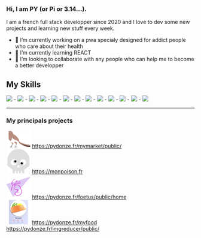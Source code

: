 ### Hi, I am PY (or Pi or 3.14...). 

I am a french full stack developper since 2020 and I love to dev some new projects and learning new stuff every week.

- 🔭 I’m currently working on a pwa specialy designed for addict people who care about their health
- 🌱 I’m currently learning REACT
- 👯 I’m looking to collaborate with any people who can help me to become a better developper

## My Skills

<img style="width:42px" src="https://cdn.jsdelivr.net/gh/devicons/devicon/icons/apache/apache-original.svg" /> -
<img style="width:42px" src="https://cdn.jsdelivr.net/gh/devicons/devicon/icons/vscode/vscode-original.svg" /> -
<img style="width:42px" src="https://cdn.jsdelivr.net/gh/devicons/devicon/icons/bash/bash-original.svg" /> -
<img style="width:42px" src="https://cdn.jsdelivr.net/gh/devicons/devicon/icons/photoshop/photoshop-plain.svg" /> -
<img style="width:42px" src="https://cdn.jsdelivr.net/gh/devicons/devicon/icons/bootstrap/bootstrap-original.svg" /> -
<img style="width:42px" src="https://cdn.jsdelivr.net/gh/devicons/devicon/icons/css3/css3-original.svg" /> -
<img style="width:42px" src="https://cdn.jsdelivr.net/gh/devicons/devicon/icons/git/git-original.svg" /> -
<img style="width:42px" src="https://cdn.jsdelivr.net/gh/devicons/devicon/icons/github/github-original.svg" /> -
<img style="width:42px" src="https://cdn.jsdelivr.net/gh/devicons/devicon/icons/html5/html5-original.svg" /> -
<img style="width:42px" src="https://cdn.jsdelivr.net/gh/devicons/devicon/icons/javascript/javascript-original.svg" /> -
<img style="width:42px" src="https://cdn.jsdelivr.net/gh/devicons/devicon/icons/php/php-original.svg" /> -
<img style="width:42px" src="https://cdn.jsdelivr.net/gh/devicons/devicon/icons/sass/sass-original.svg" /> -
<img style="width:42px" src="https://cdn.jsdelivr.net/gh/devicons/devicon/icons/symfony/symfony-original.svg" />

<hr>

### My principals projects

<img src="mymarket-logo.png" style=width:65px> https://pydonze.fr/mymarket/public/ <br>
<img src="icon512.png" style=width:65px> https://monpoison.fr <br>
<img src="foetus.png" style=width:65px>  https://pydonze.fr/foetus/public/home <br>
<img src="myfood.png" style=width:65px> https://pydonze.fr/myfood <br>
https://pydonze.fr/imgreducer/public/






